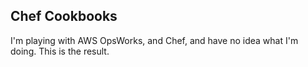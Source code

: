 ## Chef Cookbooks

I'm playing with AWS OpsWorks, and Chef, and have no idea what
I'm doing.  This is the result.
